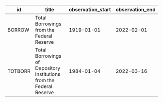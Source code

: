 | id      | title                                                                | observation_start   | observation_end   |
|---------|----------------------------------------------------------------------|---------------------|-------------------|
| BORROW  | Total Borrowings from the Federal Reserve                            | 1919-01-01          | 2022-02-01        |
| TOTBORR | Total Borrowings of Depository Institutions from the Federal Reserve | 1984-01-04          | 2022-03-16        |